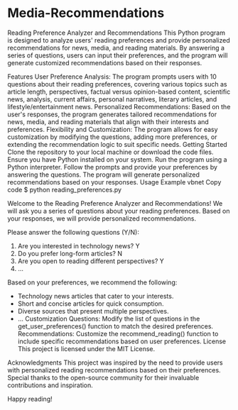 # Media-Recommendations

Reading Preference Analyzer and Recommendations
This Python program is designed to analyze users' reading preferences and provide personalized recommendations for news, media, and reading materials. By answering a series of questions, users can input their preferences, and the program will generate customized recommendations based on their responses.

Features
User Preference Analysis: The program prompts users with 10 questions about their reading preferences, covering various topics such as article length, perspectives, factual versus opinion-based content, scientific news, analysis, current affairs, personal narratives, literary articles, and lifestyle/entertainment news.
Personalized Recommendations: Based on the user's responses, the program generates tailored recommendations for news, media, and reading materials that align with their interests and preferences.
Flexibility and Customization: The program allows for easy customization by modifying the questions, adding more preferences, or extending the recommendation logic to suit specific needs.
Getting Started
Clone the repository to your local machine or download the code files.
Ensure you have Python installed on your system.
Run the program using a Python interpreter.
Follow the prompts and provide your preferences by answering the questions.
The program will generate personalized recommendations based on your responses.
Usage Example
vbnet
Copy code
$ python reading_preferences.py

Welcome to the Reading Preference Analyzer and Recommendations!
We will ask you a series of questions about your reading preferences.
Based on your responses, we will provide personalized recommendations.

Please answer the following questions (Y/N):
1. Are you interested in technology news? Y
2. Do you prefer long-form articles? N
3. Are you open to reading different perspectives? Y
4. ...

Based on your preferences, we recommend the following:
- Technology news articles that cater to your interests.
- Short and concise articles for quick consumption.
- Diverse sources that present multiple perspectives.
- ...
Customization
Questions: Modify the list of questions in the get_user_preferences() function to match the desired preferences.
Recommendations: Customize the recommend_reading() function to include specific recommendations based on user preferences.
License
This project is licensed under the MIT License.

Acknowledgments
This project was inspired by the need to provide users with personalized reading recommendations based on their preferences. Special thanks to the open-source community for their invaluable contributions and inspiration.

Happy reading!

